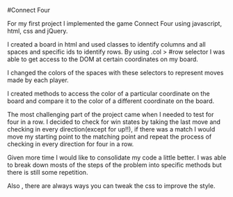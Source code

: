 
#Connect Four

For my first project I implemented the game Connect Four using javascript, html, css and jQuery.

I created a board in html and used classes to identify columns and all spaces and specific ids to identify rows. By using .col > #row selector I was able to get access to the DOM at certain coordinates on my board.

I changed the colors of the spaces with these selectors to represent moves made by each player.

I created methods to access the color of a particular coordinate on the board and compare it to the color of a different coordinate on the board.

The most challenging part of the project came when I needed to test for four in a row. I decided to check for win states by taking the last move and checking in every direction(except for up!!), if there was a match I would move my starting point to the matching point and repeat the process of checking in every direction for four in a row.

Given more time I would like to consolidate my code a little better. I was able to break down mosts of the steps of the problem into specific methods but there is still some repetition.

Also , there are always ways you can tweak the css to improve the style.
